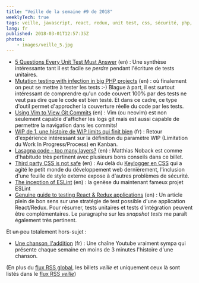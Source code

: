 ```yaml
---
title: "Veille de la semaine #9 de 2018"
weeklyTech: true
tags: veille, javascript, react, redux, unit test, css, sécurité, php, agile, kanban, neovim, vim
lang: fr
published: 2018-03-01T12:57:35Z
photos:
    - images/veille_5.jpg
---
```

* [5 Questions Every Unit Test Must Answer](https://medium.com/javascript-scene/what-every-unit-test-needs-f6cd34d9836d) (en)&nbsp;: Une synthèse intéressante tant il est facile se *perdre* pendant l'écriture de tests unitaires.
* [Mutation testing with infection in big PHP projects](https://blog.alejandrocelaya.com/2018/02/17/mutation-testing-with-infection-in-big-php-projects/) (en)&nbsp;: où finalement on peut se mettre à tester les tests :-) Blague à part, il est surtout intéressant de comprendre qu'un code couvert 100% par des tests ne veut pas dire que le code est bien testé. Et dans ce cadre, ce type d'outil permet d'approcher la couverture réelle du code par les tests.
* [Using Vim to View Git Commits](https://salferrarello.com/using-vim-view-git-commits/) (en)&nbsp;: Vim (ou neovim) est non seulement capable d'afficher les logs git mais est aussi capable de permettre la navigation dans les commits!
* [WIP de 1, une histoire de WIP limits qui finit bien](https://blog.octo.com/wip-de-1-une-histoire-de-wip-limits-qui-finit-bien/) (fr)&nbsp;: Retour d'expérience intéressant sur la définition du paramètre WIP (Limitation du Work In Progress/Process) en Kanban.
* [Lasagna code - too many layers?](https://matthiasnoback.nl/2018/02/lasagna-code-too-many-layers/) (en)&nbsp;: Matthias Noback est comme d'habitude très pertinent avec plusieurs bons conseils dans ce billet.
* [Third party CSS is not safe](https://jakearchibald.com/2018/third-party-css-is-not-safe/) (en)&nbsp;: Au delà du [Keylogger en CSS](https://github.com/maxchehab/CSS-Keylogging) qui a agité le petit monde du développement web dernièrement, l'inclusion d'une feuille de style externe expose à d'autres problèmes de sécurité.
* [The inception of ESLint](https://www.nczonline.net/blog/2018/02/the-inception-of-eslint/) (en)&nbsp;: la genèse du maintenant fameux projet ESLint
* [Genuine guide to testing React & Redux applications](https://blog.pragmatists.com/genuine-guide-to-testing-react-redux-applications-6f3265c11f63) (en)&nbsp;: Un article plein de bon sens sur une stratégie de test possible d'une application React/Redux. Pour résumer, tests unitaires et tests d'intégration peuvent être complémentaires. Le paragraphe sur les *snapshot tests* me paraît également très pertinent.

Et ~~un peu~~ totalement hors-sujet&nbsp;:

* [Une chanson, l'addition](https://www.youtube.com/channel/UCPpNtkHeCnwN7Tl5oLq4AAg) (fr)&nbsp;: Une chaîne Youtube vraiment sympa qui présente chaque semaine en moins de 3 minutes l'histoire d'une chanson.

(En plus du [flux RSS global](/rss.xml), les billets *veille*
et uniquement ceux là sont listés dans le [flux RSS *veille*](/rss/veille.xml))
